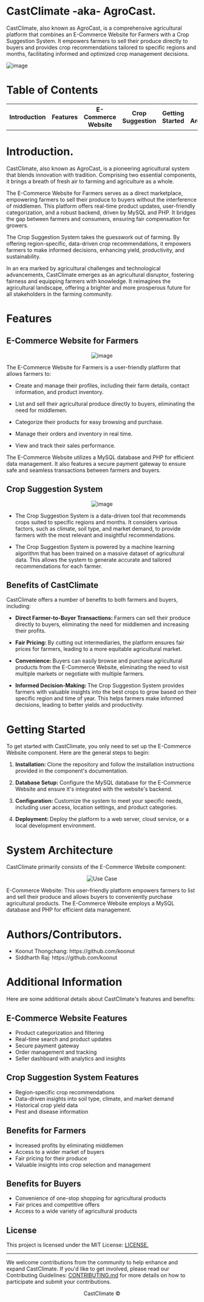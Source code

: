 # CastClimate -aka- AgroCast.
<p>CastClimate, also known as AgroCast, is a comprehensive agricultural platform that combines an E-Commerce Website for Farmers with a Crop Suggestion System. It empowers farmers to sell their produce directly to buyers and provides crop recommendations tailored to specific regions and months, facilitating informed and optimized crop management decisions.</p>

![image](https://github.com/karthikpohane/CastClimate/assets/117158132/f3b39bca-dc94-4c26-82eb-f6c3453ce891)


# Table of Contents

<table>
    <th>Introduction</th>
    <th>Features</th>
    <th>E-Commerce Website</th>
    <th>Crop Suggestion</th>
    <th>Getting Started</th>
    <th>System Architecture</th>
    <th>Authors/Contributors</th>
    <th>Additional Information</th>
    <th>License</th>
</table>

# Introduction.
<p>CastClimate, also known as AgroCast, is a pioneering agricultural system that blends innovation with tradition. Comprising two essential components, it brings a breath of fresh air to farming and agriculture as a whole.</p>
<p>The E-Commerce Website for Farmers serves as a direct marketplace, empowering farmers to sell their produce to buyers without the interference of middlemen. This platform offers real-time product updates, user-friendly categorization, and a robust backend, driven by MySQL and PHP. It bridges the gap between farmers and consumers, ensuring fair compensation for growers.</p>
<p>The Crop Suggestion System takes the guesswork out of farming. By offering region-specific, data-driven crop recommendations, it empowers farmers to make informed decisions, enhancing yield, productivity, and sustainability.</p>
<p>In an era marked by agricultural challenges and technological advancements, CastClimate emerges as an agricultural disruptor, fostering fairness and equipping farmers with knowledge. It reimagines the agricultural landscape, offering a brighter and more prosperous future for all stakeholders in the farming community.</p>

# Features
## E-Commerce Website for Farmers
<center>

![image](https://github.com/karthikpohane/CastClimate/assets/117158132/ab3e89f5-b0ee-4dc7-9996-956fd0c8b11a)

    
</center>
The E-Commerce Website for Farmers is a user-friendly platform that allows farmers to:
<ul>
    <li><p>Create and manage their profiles, including their farm details, contact information, and product inventory.</p></li>
    <li><p>List and sell their agricultural produce directly to buyers, eliminating the need for middlemen.</p></li>
    <li><p>Categorize their products for easy browsing and purchase.</p></li>
    <li><p>Manage their orders and inventory in real time.</p></li>
    <li><p>View and track their sales performance.</p></li>
</ul>
<p>The E-Commerce Website utilizes a MySQL database and PHP for efficient data management. It also features a secure payment gateway to ensure safe and seamless transactions between farmers and buyers.</p>

## Crop Suggestion System
<center>

![image](https://github.com/karthikpohane/CastClimate/assets/117158132/5583a1d1-99ee-4073-9d4a-87ce421a0303)

</center>
<ul>
    <li><p>The Crop Suggestion System is a data-driven tool that recommends crops suited to specific regions and months. It considers various factors, such as climate, soil type, and market demand, to provide farmers with the most relevant and insightful recommendations.</p></li>
    <li><p>The Crop Suggestion System is powered by a machine learning algorithm that has been trained on a massive dataset of agricultural data. This allows the system to generate accurate and tailored recommendations for each farmer.</p></li>
</ul>

## Benefits of CastClimate
CastClimate offers a number of benefits to both farmers and buyers, including:
<ul>
<li><p><b>Direct Farmer-to-Buyer Transactions: </b>Farmers can sell their produce directly to buyers, eliminating the need for middlemen and increasing their profits.</p></li>
 <li><p><b>Fair Pricing: </b>By cutting out intermediaries, the platform ensures fair prices for farmers, leading to a more equitable agricultural market.</p></li>
 <li><p><b>Convenience: </b>Buyers can easily browse and purchase agricultural products from the E-Commerce Website, eliminating the need to visit multiple markets or negotiate with multiple farmers.</p></li>
 <li><p><b>Informed Decision-Making: </b>The Crop Suggestion System provides farmers with valuable insights into the best crops to grow based on their specific region and time of year. This helps farmers make informed decisions, leading to better yields and productivity.</p></li>
</ul>

# Getting Started
To get started with CastClimate, you only need to set up the E-Commerce Website component. Here are the general steps to begin:
<ol>
 <li><p><b>Installation: </b>Clone the repository and follow the installation instructions provided in the component's documentation.</p></li>
 <li><p><b>Database Setup: </b>Configure the MySQL database for the E-Commerce Website and ensure it's integrated with the website's backend.</p></li>
 <li><p><b>Configuration: </b>Customize the system to meet your specific needs, including user access, location settings, and product categories.</p></li>
 <li><p><b>Deployment: </b>Deploy the platform to a web server, cloud service, or a local development environment.</p></li>
</ol>

# System Architecture
CastClimate primarily consists of the E-Commerce Website component:
<center>

![Use Case](https://github.com/karthikpohane/CastClimate/assets/117158132/4a389f23-c0e0-46a9-ba7a-de9ec6158fa6)


</center>
<p>E-Commerce Website: This user-friendly platform empowers farmers to list and sell their produce and allows buyers to conveniently purchase agricultural products. The E-Commerce Website employs a MySQL database and PHP for efficient data management.</p>

# Authors/Contributors.
<ul>
    <li>Koonut Thongchang: https://github.com/koonut</li>
    <li>Siddharth Raj: https://github.com/koonut</li>
</ul>

# Additional Information
<p>Here are some additional details about CastClimate's features and benefits:</p>

## E-Commerce Website Features
<ul>
<li>Product categorization and filtering</li>
<li>Real-time search and product updates</li>
<li>Secure payment gateway</li>
<li>Order management and tracking</li>
<li>Seller dashboard with analytics and insights</li>
</ul>

## Crop Suggestion System Features
<ul>
<li>Region-specific crop recommendations</li>
<li>Data-driven insights into soil type, climate, and market demand</li>
<li>Historical crop yield data</li>
<li>Pest and disease information</li>
</ul>

## Benefits for Farmers
<ul>
<li>Increased profits by eliminating middlemen</li>
<li>Access to a wider market of buyers</li>
<li>Fair pricing for their produce</li>
<li>Valuable insights into crop selection and management</li>
</ul>

## Benefits for Buyers
<ul>
<li>Convenience of one-stop shopping for agricultural products</li>
<li>Fair prices and competitive offers</li>
<li>Access to a wide variety of agricultural products</li>
</ul>

## License
This project is licensed under the MIT License: <a href="https://opensource.org/license/mit/" target="_blank">LICENSE.</a>

<hr>
<p>We welcome contributions from the community to help enhance and expand CastClimate. If you'd like to get involved, please read our Contributing Guidelines: <a href="https://docs.github.com/en/communities/setting-up-your-project-for-healthy-contributions/setting-guidelines-for-repository-contributors" target="_blank">CONTRIBUTING.md</a> for more details on how to participate and submit your contributions.</p>
<center> CastClimate ©️ </center>
 



